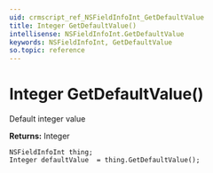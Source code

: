 ```yaml
---
uid: crmscript_ref_NSFieldInfoInt_GetDefaultValue
title: Integer GetDefaultValue()
intellisense: NSFieldInfoInt.GetDefaultValue
keywords: NSFieldInfoInt, GetDefaultValue
so.topic: reference
---
```


# Integer GetDefaultValue()

Default integer value

**Returns:** Integer

```crmscript
NSFieldInfoInt thing;
Integer defaultValue  = thing.GetDefaultValue();
```

